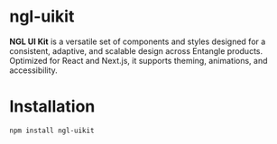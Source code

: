 # ngl-uikit
**NGL UI Kit** is a versatile set of components and styles designed for a consistent, adaptive, and scalable design across Entangle products. Optimized for React and Next.js, it supports theming, animations, and accessibility.

# Installation

`npm install ngl-uikit`
